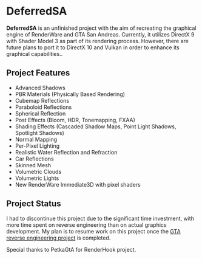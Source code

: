 # DeferredSA

**DeferredSA** is an unfinished project with the aim of recreating the graphical engine of RenderWare and GTA San Andreas. Currently, it utilizes DirectX 9 with Shader Model 3 as part of its rendering process. However, there are future plans to port it to DirectX 10 and Vulkan in order to enhance its graphical capabilities..

## Project Features

- Advanced Shadows
- PBR Materials (Physically Based Rendering)
- Cubemap Reflections
- Paraboloid Reflections
- Spherical Reflection
- Post Effects (Bloom, HDR, Tonemapping, FXAA)
- Shading Effects (Cascaded Shadow Maps, Point Light Shadows, Spotlight Shadows)
- Normal Mapping
- Per-Pixel Lighting
- Realistic Water Reflection and Refraction
- Car Reflections
- Skinned Mesh
- Volumetric Clouds
- Volumetric Lights
- New RenderWare Immediate3D with pixel shaders

## Project Status

I had to discontinue this project due to the significant time investment, with more time spent on reverse engineering than on actual graphics development. My plan is to resume work on this project once the [GTA reverse engineering project](https://github.com/gta-reversed/gta-reversed-modern) is completed.

Special thanks to PetkaGtA for RenderHook project.
